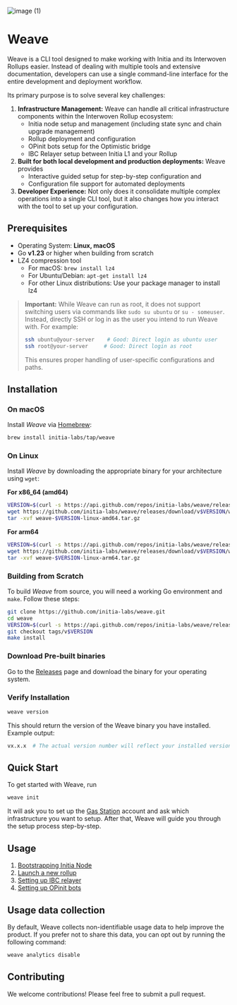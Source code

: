 ![image (1)](https://github.com/user-attachments/assets/74ca0671-a4b7-48bc-aded-cca1816a418d)

# Weave

Weave is a CLI tool designed to make working with Initia and its Interwoven Rollups easier. Instead of dealing with multiple tools and extensive documentation,
developers can use a single command-line interface for the entire development and deployment workflow.

Its primary purpose is to solve several key challenges:

1. **Infrastructure Management:** Weave can handle all critical infrastructure components within the Interwoven Rollup ecosystem:
   - Initia node setup and management (including state sync and chain upgrade management)
   - Rollup deployment and configuration
   - OPinit bots setup for the Optimistic bridge
   - IBC Relayer setup between Initia L1 and your Rollup
2. **Built for both local development and production deployments:** Weave provides
   - Interactive guided setup for step-by-step configuration and
   - Configuration file support for automated deployments
3. **Developer Experience:** Not only does it consolidate multiple complex operations into a single CLI tool, but it also changes how you interact with the tool to set up your configuration.

## Prerequisites

- Operating System: **Linux, macOS**
- Go **v1.23** or higher when building from scratch
- LZ4 compression tool
  - For macOS: `brew install lz4`
  - For Ubuntu/Debian: `apt-get install lz4`
  - For other Linux distributions: Use your package manager to install lz4

> **Important:** While Weave can run as root, it does not support switching users via commands like `sudo su ubuntu` or `su - someuser`. Instead, directly SSH or log in as the user you intend to run Weave with. For example:
>
> ```bash
> ssh ubuntu@your-server    # Good: Direct login as ubuntu user
> ssh root@your-server     # Good: Direct login as root
> ```
>
> This ensures proper handling of user-specific configurations and paths.

## Installation

### On macOS

Install _Weave_ via [Homebrew](https://brew.sh/):

```bash
brew install initia-labs/tap/weave
```

### On Linux

Install _Weave_ by downloading the appropriate binary for your architecture using `wget`:

**For x86_64 (amd64)**

```bash
VERSION=$(curl -s https://api.github.com/repos/initia-labs/weave/releases/latest | grep '"tag_name":' | cut -d'"' -f4 | cut -c 2-)
wget https://github.com/initia-labs/weave/releases/download/v$VERSION/weave-$VERSION-linux-amd64.tar.gz
tar -xvf weave-$VERSION-linux-amd64.tar.gz
```

**For arm64**

```bash
VERSION=$(curl -s https://api.github.com/repos/initia-labs/weave/releases/latest | grep '"tag_name":' | cut -d'"' -f4 | cut -c 2-)
wget https://github.com/initia-labs/weave/releases/download/v$VERSION/weave-$VERSION-linux-arm64.tar.gz
tar -xvf weave-$VERSION-linux-arm64.tar.gz
```

### Building from Scratch

To build _Weave_ from source, you will need a working Go environment and `make`. Follow these steps:

```bash
git clone https://github.com/initia-labs/weave.git
cd weave
VERSION=$(curl -s https://api.github.com/repos/initia-labs/weave/releases/latest | grep '"tag_name":' | cut -d'"' -f4 | cut -c 2-)
git checkout tags/v$VERSION
make install
```

### Download Pre-built binaries

Go to the [Releases](https://github.com/initia-labs/weave/releases) page and download the binary for your operating system.

### Verify Installation

```bash
weave version
```

This should return the version of the Weave binary you have installed. Example output:

```bash
vx.x.x  # The actual version number will reflect your installed version
```

## Quick Start

To get started with Weave, run

```bash
weave init
```

It will ask you to set up the [Gas Station](/docs/gas_station.md) account and ask which infrastructure you want to setup.
After that, Weave will guide you through the setup process step-by-step.

## Usage

1. [Bootstrapping Initia Node](/docs/initia_node.md)
2. [Launch a new rollup](/docs/rollup_launch.md)
3. [Setting up IBC relayer](/docs/relayer.md)
4. [Setting up OPinit bots](/docs/opinit_bots.md)

## Usage data collection

By default, Weave collects non-identifiable usage data to help improve the product. If you prefer not to share this data, you can opt out by running the following command:

```bash
weave analytics disable
```

## Contributing

We welcome contributions! Please feel free to submit a pull request.
